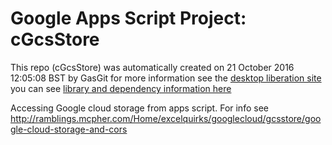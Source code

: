 # Google Apps Script Project: cGcsStore
This repo (cGcsStore) was automatically created on 21 October 2016 12:05:08 BST by GasGit
for more information see the [desktop liberation site](http://ramblings.mcpher.com/Home/excelquirks/drivesdk/gettinggithubready "desktop liberation")
you can see [library and dependency information here](dependencies.md)

Accessing Google cloud storage from apps script. For info see http://ramblings.mcpher.com/Home/excelquirks/googlecloud/gcsstore/google-cloud-storage-and-cors
